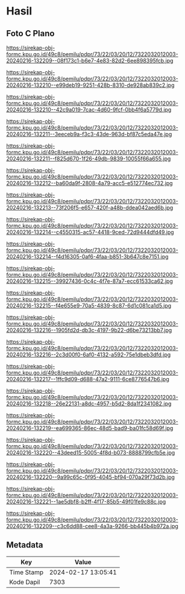 # Hasil

## Foto C Plano

https://sirekap-obj-formc.kpu.go.id/49c8/pemilu/pdpr/73/22/03/20/12/7322032012003-20240216-132209--08f173c1-b6e7-4e83-82d2-6ee898395fcb.jpg

https://sirekap-obj-formc.kpu.go.id/49c8/pemilu/pdpr/73/22/03/20/12/7322032012003-20240216-132210--e99deb19-9251-428b-8310-de928ab839c2.jpg

https://sirekap-obj-formc.kpu.go.id/49c8/pemilu/pdpr/73/22/03/20/12/7322032012003-20240216-132210--42c9a019-7cac-4d60-9fcf-0bb4f6a5779d.jpg

https://sirekap-obj-formc.kpu.go.id/49c8/pemilu/pdpr/73/22/03/20/12/7322032012003-20240216-132211--3eeceb9a-f3c3-43de-963d-bf87c5eda47e.jpg

https://sirekap-obj-formc.kpu.go.id/49c8/pemilu/pdpr/73/22/03/20/12/7322032012003-20240216-132211--f825d670-1f26-49db-9839-10055f66a655.jpg

https://sirekap-obj-formc.kpu.go.id/49c8/pemilu/pdpr/73/22/03/20/12/7322032012003-20240216-132212--ba60da9f-2808-4a79-acc5-e512774ec732.jpg

https://sirekap-obj-formc.kpu.go.id/49c8/pemilu/pdpr/73/22/03/20/12/7322032012003-20240216-132213--73f206f5-e657-420f-a48b-ddea042aed6b.jpg

https://sirekap-obj-formc.kpu.go.id/49c8/pemilu/pdpr/73/22/03/20/12/7322032012003-20240216-132214--c4550315-ac57-4418-9ced-72d9444dfd49.jpg

https://sirekap-obj-formc.kpu.go.id/49c8/pemilu/pdpr/73/22/03/20/12/7322032012003-20240216-132214--f4d16305-0af6-4faa-b851-3b647c8e7151.jpg

https://sirekap-obj-formc.kpu.go.id/49c8/pemilu/pdpr/73/22/03/20/12/7322032012003-20240216-132215--39927436-0c4c-4f7e-87a7-ecc61533ca62.jpg

https://sirekap-obj-formc.kpu.go.id/49c8/pemilu/pdpr/73/22/03/20/12/7322032012003-20240216-132215--f4e655e9-70a5-4839-8c87-6d1c081ca1d5.jpg

https://sirekap-obj-formc.kpu.go.id/49c8/pemilu/pdpr/73/22/03/20/12/7322032012003-20240216-132216--1905fd2d-db3c-4197-9b22-d6be73213bb7.jpg

https://sirekap-obj-formc.kpu.go.id/49c8/pemilu/pdpr/73/22/03/20/12/7322032012003-20240216-132216--2c3d00f0-6af0-4132-a592-75e1dbeb3dfd.jpg

https://sirekap-obj-formc.kpu.go.id/49c8/pemilu/pdpr/73/22/03/20/12/7322032012003-20240216-132217--1ffc9d09-d688-47a2-9111-6ce8776547b6.jpg

https://sirekap-obj-formc.kpu.go.id/49c8/pemilu/pdpr/73/22/03/20/12/7322032012003-20240216-132218--26e22131-a8dc-4957-b5d2-8da1f2341082.jpg

https://sirekap-obj-formc.kpu.go.id/49c8/pemilu/pdpr/73/22/03/20/12/7322032012003-20240216-132219--ea699365-86ec-48d5-bad9-ba01fc58d69f.jpg

https://sirekap-obj-formc.kpu.go.id/49c8/pemilu/pdpr/73/22/03/20/12/7322032012003-20240216-132220--43deed15-5005-4f8d-b073-8888799cfb5e.jpg

https://sirekap-obj-formc.kpu.go.id/49c8/pemilu/pdpr/73/22/03/20/12/7322032012003-20240216-132220--9a99c65c-0f95-4045-bf94-070a29f73d2b.jpg

https://sirekap-obj-formc.kpu.go.id/49c8/pemilu/pdpr/73/22/03/20/12/7322032012003-20240216-132221--1ae5dbf8-b2ff-4f17-85b5-49f01fe9c88c.jpg

https://sirekap-obj-formc.kpu.go.id/49c8/pemilu/pdpr/73/22/03/20/12/7322032012003-20240216-132209--c3c6dd88-cee8-4a3a-9266-bb445b4b972a.jpg


## Metadata

| Key        | Value               |
| ---------- | ------------------- |
| Time Stamp | 2024-02-17 13:05:41 |
| Kode Dapil | 7303                |



